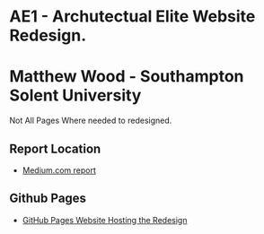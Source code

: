 # AE1 - Archutectual Elite Website Redesign.

# Matthew Wood - Southampton Solent University

Not All Pages Where needed to redesigned.

## Report Location

- [Medium.com report]()

## Github Pages
- [GitHub Pages Website Hosting the Redesign](https://matthew1670.github.io/web-design-for-industry/)
